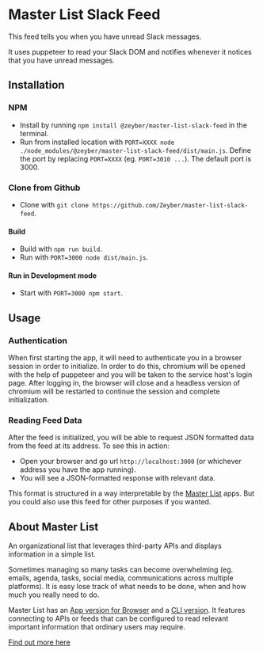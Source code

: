# Master List Slack Feed

This feed tells you when you have unread Slack messages.

It uses puppeteer to read your Slack DOM and notifies whenever it notices that you have unread messages.

## Installation

### NPM
- Install by running `npm install @zeyber/master-list-slack-feed` in the terminal.
- Run from installed location with `PORT=XXXX node ./node_modules/@zeyber/master-list-slack-feed/dist/main.js`. Define the port by replacing `PORT=XXXX` (eg. `PORT=3010 ...`). The default port is 3000.

### Clone from Github
- Clone with `git clone https://github.com/Zeyber/master-list-slack-feed`.

#### Build
- Build with `npm run build`.
- Run with `PORT=3000 node dist/main.js`.

#### Run in Development mode
- Start with `PORT=3000 npm start`.

## Usage

### Authentication

When first starting the app, it will need to authenticate you in a browser session in order to initialize. In order to do this, chromium will be opened with the help of puppeteer and you will be taken to the service host's login page. After logging in, the browser will close and a headless version of chromium will be restarted to continue the session and complete initialization.

### Reading Feed Data

After the feed is initialized, you will be able to request JSON formatted data from the feed at its address. 
To see this in action:
- Open your browser and go url `http://localhost:3000` (or whichever address you have the app running).
- You will see a JSON-formatted response with relevant data.

This format is structured in a way interpretable by the [Master List](https://github.com/Zeyber/master-list) apps. But you could also use this feed for other purposes if you wanted.

## About Master List

An organizational list that leverages third-party APIs and displays information in a simple list.

Sometimes managing so many tasks can become overwhelming (eg. emails, agenda, tasks, social media, communications across multiple platforms). It is easy lose track of what needs to be done, when and how much you really need to do.

Master List has an [App version for Browser](https://github.com/Zeyber/master-list) and a [CLI version](https://github.com/Zeyber/master-list-cli). It features connecting to APIs or feeds that can be configured to read relevant important information that ordinary users may require.

[Find out more here](https://github.com/Zeyber/master-list)
